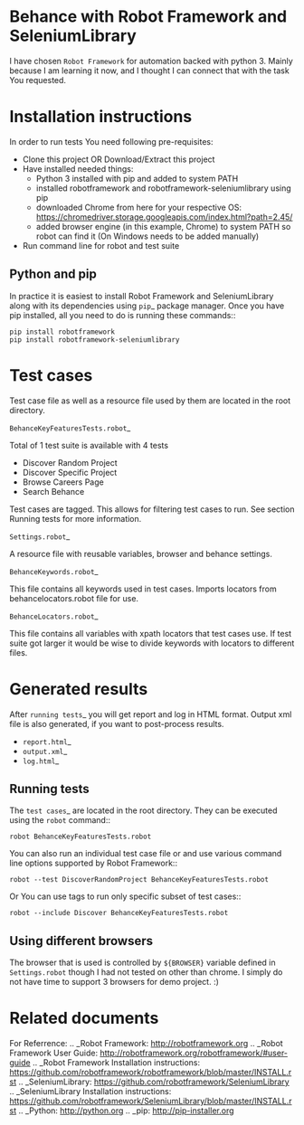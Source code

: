 Behance with Robot Framework and SeleniumLibrary
================================================

I have chosen `Robot Framework` for automation backed with python 3.
Mainly because I am learning it now, and I thought I can connect that with the task You requested.

Installation instructions
=========================

In order to run tests You need following pre-requisites:

- Clone this project OR Download/Extract this project
- Have installed needed things:
    - Python 3 installed with pip and added to system PATH
    - installed robotframework and robotframework-seleniumlibrary using pip
    - downloaded Chrome from here for your respective OS: 
        https://chromedriver.storage.googleapis.com/index.html?path=2.45/
    - added browser engine (in this example, Chrome) to system PATH so robot can find it 
        (On Windows needs to be added manually)
- Run command line for robot and test suite

Python and pip
--------------

In practice it is easiest to install Robot Framework and
SeleniumLibrary along with its dependencies using `pip`_ package
manager. Once you have pip installed, all you need to do is running
these commands::

    pip install robotframework
    pip install robotframework-seleniumlibrary

Test cases
==========

Test case file as well as a resource file used by them are located in the root directory.

`BehanceKeyFeaturesTests.robot`_

Total of 1 test suite is available with 4 tests
- Discover Random Project
- Discover Specific Project
- Browse Careers Page
- Search Behance

Test cases are tagged. This allows for filtering test cases to run. 
See section Running tests for more information.

`Settings.robot`_

A resource file with reusable variables, browser and behance settings.

`BehanceKeywords.robot`_

This file contains all keywords used in test cases. 
Imports locators from behancelocators.robot file for use.

`BehanceLocators.robot`_

This file contains all variables with xpath locators that test cases use.
If test suite got larger it would be wise to divide keywords with locators to different files.

Generated results
=================

After `running tests`_ you will get report and log in HTML format. Output xml file is also
generated, if you want to post-process results.  

- `report.html`_
- `output.xml`_
- `log.html`_

Running tests
-------------

The `test cases`_ are located in the root directory. They can be
executed using the ``robot`` command::

    robot BehanceKeyFeaturesTests.robot

You can also run an individual test case file or and use various command line
options supported by Robot Framework::

    robot --test DiscoverRandomProject BehanceKeyFeaturesTests.robot

Or You can use tags to run only specific subset of test cases::

    robot --include Discover BehanceKeyFeaturesTests.robot

Using different browsers
------------------------

The browser that is used is controlled by ``${BROWSER}`` variable defined in 
`Settings.robot` though I had not tested on other than chrome.
I simply do not have time to support 3 browsers for demo project. :)

Related documents
=================

For Referrence:
.. _Robot Framework: http://robotframework.org
.. _Robot Framework User Guide: http://robotframework.org/robotframework/#user-guide
.. _Robot Framework Installation instructions: https://github.com/robotframework/robotframework/blob/master/INSTALL.rst
.. _SeleniumLibrary: https://github.com/robotframework/SeleniumLibrary
.. _SeleniumLibrary Installation instructions: https://github.com/robotframework/SeleniumLibrary/blob/master/INSTALL.rst
.. _Python: http://python.org
.. _pip: http://pip-installer.org